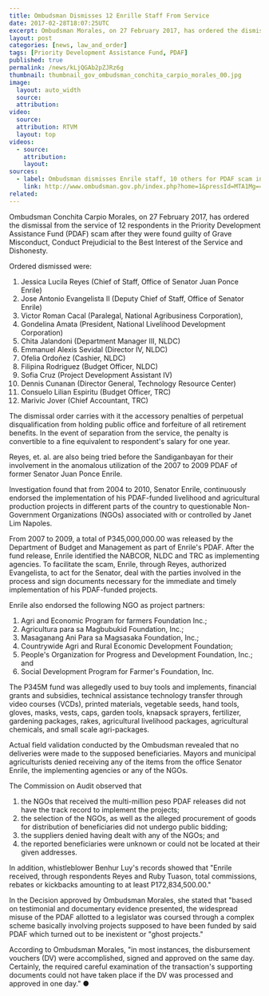 ```yaml
---
title: Ombudsman Dismisses 12 Enrille Staff From Service
date: 2017-02-28T18:07:25UTC
excerpt: Ombudsman Morales, on 27 February 2017, has ordered the dismissal from the service of 12 respondents in the Priority Development Assistance Fund scam.
layout: post
categories: [news, law_and_order]
tags: [Priority Development Assistance Fund, PDAF]
published: true
permalink: /news/kLjQGAb2pZJRz6g
thumbnail: thumbnail_gov_ombudsman_conchita_carpio_morales_00.jpg
image:
  layout: auto_width
  source: 
  attribution: 
video:
  source: 
  attribution: RTVM
  layout: top
videos:
  - source: 
    attribution: 
    layout: 
sources:
  - label: Ombudsman dismisses Enrile staff, 10 others for PDAF scam involvement (Omudsman)
    link: http://www.ombudsman.gov.ph/index.php?home=1&pressId=MTA1Mg==
related:
---
```


Ombudsman Conchita Carpio Morales, on 27 February 2017, has ordered the dismissal from the service of 12 respondents in the Priority Development Assistance Fund (PDAF) scam after they were found guilty of Grave Misconduct, Conduct Prejudicial to the Best Interest of the Service and Dishonesty.

Ordered dismissed were:

1. Jessica Lucila Reyes (Chief of Staff, Office of Senator Juan Ponce Enrile)
2. Jose Antonio Evangelista II (Deputy Chief of Staff, Office of Senator Enrile)
3. Victor Roman Cacal (Paralegal, National Agribusiness Corporation),
4. Gondelina Amata (President, National Livelihood Development Corporation)
5. Chita Jalandoni (Department Manager III, NLDC)
6. Emmanuel Alexis Sevidal (Director IV, NLDC)
7. Ofelia Ordoñez (Cashier, NLDC)
8. Filipina Rodriguez (Budget Officer, NLDC)
9. Sofia Cruz (Project Development Assistant IV)
10. Dennis Cunanan (Director General, Technology Resource Center)
11. Consuelo Lilian Espiritu (Budget Officer, TRC)
12. Marivic Jover (Chief Accountant, TRC)

The dismissal order carries with it the accessory penalties of perpetual disqualification from holding public office and forfeiture of all retirement benefits. In the event of separation from the service, the penalty is convertible to a fine equivalent to respondent's salary for one year.

Reyes, et. al. are also being tried before the Sandiganbayan for their involvement in the anomalous utilization of the 2007 to 2009 PDAF of former Senator Juan Ponce Enrile.

Investigation found that from 2004 to 2010, Senator Enrile, continuously endorsed the implementation of his PDAF-funded livelihood and agricultural production projects in different parts of the country to questionable Non-Government Organizations (NGOs) associated with or controlled by Janet Lim Napoles.

From 2007 to 2009, a total of P345,000,000.00 was released by the Department of Budget and Management as part of Enrile's PDAF. After the fund release, Enrile identified the NABCOR, NLDC and TRC as implementing agencies. To facilitate the scam, Enrile, through Reyes, authorized Evangelista, to act for the Senator, deal with the parties involved in the process and sign documents necessary for the immediate and timely implementation of his PDAF-funded projects.

Enrile also endorsed the following NGO as project partners:

1. Agri and Economic Program for farmers Foundation Inc.;
2. Agricultura para sa Magbubukid Foundation, Inc.;
3. Masaganang Ani Para sa Magsasaka Foundation, Inc.;
4. Countrywide Agri and Rural Economic Development Foundation;
5. People's Organization for Progress and Development Foundation, Inc.; and
6. Social Development Program for Farmer's Foundation, Inc.

The P345M fund was allegedly used to buy tools and implements, financial grants and subsidies, technical assistance technology transfer through video courses (VCDs), printed materials, vegetable seeds, hand tools, gloves, masks, vests, caps, garden tools, knapsack sprayers, fertilizer, gardening packages, rakes, agricultural livelihood packages, agricultural chemicals, and small scale agri-packages.

Actual field validation conducted by the Ombudsman revealed that no deliveries were made to the supposed beneficiaries. Mayors and municipal agriculturists denied receiving any of the items from the office Senator Enrile, the implementing agencies or any of the NGOs.

The Commission on Audit observed that

1. the NGOs that received the multi-million peso PDAF releases did not have the track record to implement the projects;
2. the selection of the NGOs, as well as the alleged procurement of goods for distribution of beneficiaries did not undergo public bidding;
3. the suppliers denied having dealt with any of the NGOs; and
4. the reported beneficiaries were unknown or could not be located at their given addresses.

In addition, whistleblower Benhur Luy's records showed that "Enrile received, through respondents Reyes and Ruby Tuason, total commissions, rebates or kickbacks amounting to at least P172,834,500.00."

In the Decision approved by Ombudsman Morales, she stated that "based on testimonial and documentary evidence presented, the widespread misuse of the PDAF allotted to a legislator was coursed through a complex scheme basically involving projects supposed to have been funded by said PDAF which turned out to be inexistent or "ghost projects."

According to Ombudsman Morales, "in most instances, the disbursement vouchers (DV) were accomplished, signed and approved on the same day. Certainly, the required careful examination of the transaction's supporting documents could not have taken place if the DV was processed and approved in one day."
&#x25cf;
